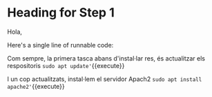 # Heading for Step 1

Hola,

Here's a single line of runnable code:

Com sempre, la primera tasca abans d'instal·lar res, és actualitzar els respositoris
`sudo apt update'`{{execute}}

I un cop actualitzats, instal·lem el servidor Apach2
`sudo apt install apache2'`{{execute}}
